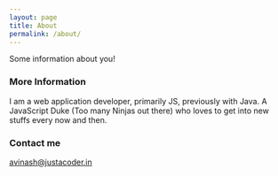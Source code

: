```yaml
---
layout: page
title: About
permalink: /about/
---
```


Some information about you!

### More Information

I am a web application developer, primarily JS, previously with Java. A JavaScript Duke (Too many Ninjas out there) who loves to get into new stuffs every now and then.

### Contact me

[avinash@justacoder.in](avinash@justacoder.in)